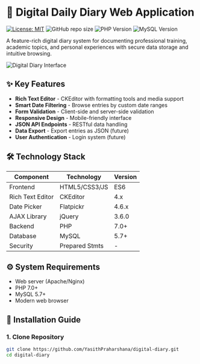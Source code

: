 # 📓 Digital Daily Diary Web Application

[![License: MIT](https://img.shields.io/badge/License-MIT-yellow.svg)](https://opensource.org/licenses/MIT)
![GitHub repo size](https://img.shields.io/github/repo-size/YasithPraharshana/digital-diary)
![PHP Version](https://img.shields.io/badge/PHP-7%2B-777BB4)
![MySQL Version](https://img.shields.io/badge/MySQL-5.7%2B-4479A1)

A feature-rich digital diary system for documenting professional training, academic topics, and personal experiences with secure data storage and intuitive browsing.

![Digital Diary Interface](diagram.png) <!-- Add actual screenshot later -->

## ✨ Key Features
- **Rich Text Editor** - CKEditor with formatting tools and media support
- **Smart Date Filtering** - Browse entries by custom date ranges
- **Form Validation** - Client-side and server-side validation
- **Responsive Design** - Mobile-friendly interface
- **JSON API Endpoints** - RESTful data handling
- **Data Export** - Export entries as JSON (future)
- **User Authentication** - Login system (future)

## 🛠️ Technology Stack
| Component          | Technology       | Version     |
|--------------------|------------------|-------------|
| Frontend           | HTML5/CSS3/JS    | ES6         |
| Rich Text Editor   | CKEditor         | 4.x         |
| Date Picker        | Flatpickr        | 4.6.x       |
| AJAX Library       | jQuery           | 3.6.0       |
| Backend            | PHP              | 7.0+        |
| Database           | MySQL            | 5.7+        |
| Security           | Prepared Stmts   | -           |

## ⚙️ System Requirements
- Web server (Apache/Nginx)
- PHP 7.0+
- MySQL 5.7+
- Modern web browser

## 🚀 Installation Guide

### 1. Clone Repository
```bash
git clone https://github.com/YasithPraharshana/digital-diary.git
cd digital-diary
